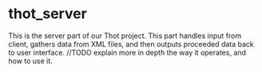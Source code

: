 # thot_server

This is the server part of our Thot project.
This part handles input from client, gathers data from XML files, and then outputs proceeded data back to user interface.
//TODO explain more in depth the way it operates, and how to use it.

